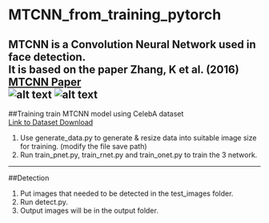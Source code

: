 # MTCNN_from_training_pytorch
MTCNN is a Convolution Neural Network used in face detection.\
It is based on the paper Zhang, K et al. (2016) [MTCNN Paper](https://arxiv.org/abs/1604.02878)\
![alt text](https://i.ibb.co/WcZ7Rvc/test-img.jpg) ![alt text](https://i.ibb.co/6P225L3/test-img.jpg)
---
##Training
train MTCNN model using CelebA dataset\
[Link to Dataset Download](http://mmlab.ie.cuhk.edu.hk/projects/CelebA.html)
1. Use generate_data.py to generate & resize data into suitable image size for training. (modify the file save path)
2. Run train_pnet.py, train_rnet.py and train_onet.py to train the 3 network.
---

##Detection
1. Put images that needed to be detected in the test_images folder.
2. Run detect.py.
3. Output images will be in the output folder.



